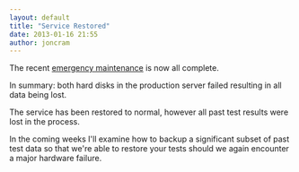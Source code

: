 ```yaml
---
layout: default
title: "Service Restored"
date: 2013-01-16 21:55
author: joncram
---
```

    
The recent [emergency maintenance](/down-for-emergency-maintenance) is now all complete.

In summary: both hard disks in the production server failed resulting in all data being lost.

The service has been restored to normal, however all past test results were lost in the process.

In the coming weeks I'll examine how to backup a significant subset of
past test data so that we're able to restore your tests should we again
encounter a major hardware failure.

